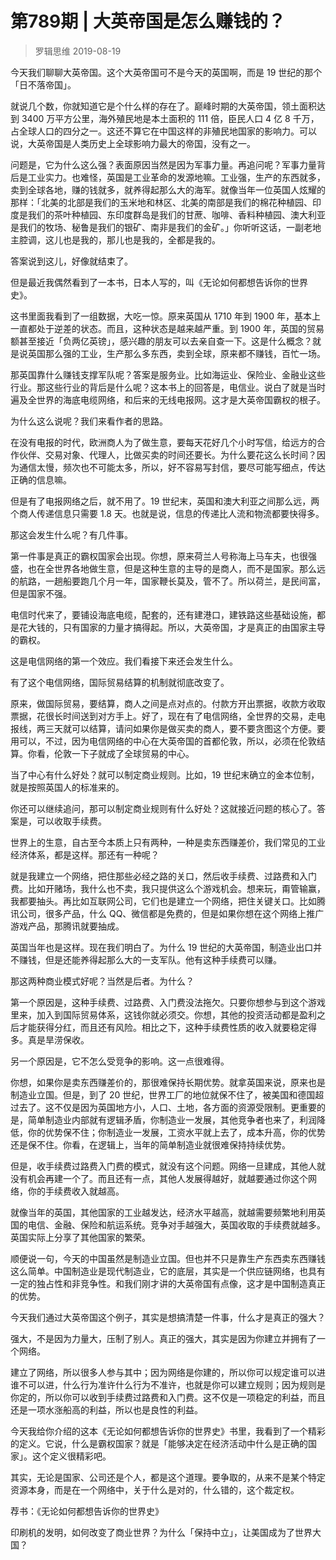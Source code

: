 # 第789期 | 大英帝国是怎么赚钱的？
> 罗辑思维
2019-08-19

今天我们聊聊大英帝国。这个大英帝国可不是今天的英国啊，而是 19 世纪的那个「日不落帝国」。

就说几个数，你就知道它是个什么样的存在了。巅峰时期的大英帝国，领土面积达到 3400 万平方公里，海外殖民地是本土面积的 111 倍，臣民人口 4 亿 8 千万，占全球人口的四分之一。这还不算它在中国这样的非殖民地国家的影响力。可以说，大英帝国是人类历史上全球影响力最大的帝国，没有之一。

问题是，它为什么这么强？表面原因当然是因为军事力量。再追问呢？军事力量背后是工业实力。也难怪，英国是工业革命的发源地嘛。工业强，生产的东西就多，卖到全球各地，赚的钱就多，就养得起那么大的海军。就像当年一位英国人炫耀的那样：「北美的北部是我们的玉米地和林区、北美的南部是我们的棉花种植园、印度是我们的茶叶种植园、东印度群岛是我们的甘蔗、咖啡、香料种植园、澳大利亚是我们的牧场、秘鲁是我们的银矿、南非是我们的金矿。」你听听这话，一副老地主腔调，这儿也是我的，那儿也是我的，全都是我的。

答案说到这儿，好像就结束了。

但是最近我偶然看到了一本书，日本人写的，叫《无论如何都想告诉你的世界史》。

这书里面我看到了一组数据，大吃一惊。原来英国从 1710 年到 1900 年，基本上一直都处于逆差的状态。而且，这种状态是越来越严重。到 1900 年，英国的贸易额甚至接近「负两亿英镑」，感兴趣的朋友可以去亲自查一下。这是什么概念？就是说英国那么强的工业，生产那么多东西，卖到全球，原来都不赚钱，百忙一场。

那英国靠什么赚钱支撑军队呢？答案是服务业。比如海运业、保险业、金融业这些行业。那这些行业的背后是什么呢？这本书上的回答是，电信业。说白了就是当时遍及全世界的海底电缆网络，和后来的无线电报网。这才是大英帝国霸权的根子。

为什么这么说呢？我们来看作者的思路。

在没有电报的时代，欧洲商人为了做生意，要每天花好几个小时写信，给远方的合作伙伴、交易对象、代理人，比做买卖的时间还要长。为什么要花这么长时间？因为通信太慢，频次也不可能太多，所以，好不容易写封信，要尽可能写细点，传达正确的信息嘛。

但是有了电报网络之后，就不用了。19 世纪末，英国和澳大利亚之间那么远，两个商人传递信息只需要 1.8 天。也就是说，信息的传递比人流和物流都要快得多。

那这会发生什么呢？有几件事。

第一件事是真正的霸权国家会出现。你想，原来荷兰人号称海上马车夫，也很强盛，也在全世界各地做生意，但是这种生意的主导的是商人，而不是国家。那么远的航路，一趟船要跑几个月一年，国家鞭长莫及，管不了。所以荷兰，是民间富，但是国家不强。

电信时代来了，要铺设海底电缆，配套的，还有建港口，建铁路这些基础设施，都是花大钱的，只有国家的力量才搞得起。所以，大英帝国，才是真正的由国家主导的霸权。

这是电信网络的第一个效应。我们看接下来还会发生什么。

有了这个电信网络，国际贸易结算的机制就彻底改变了。

原来，做国际贸易，要结算，商人之间是点对点的。付款方开出票据，收款方收取票据，花很长时间送到对方手上。好了，现在有了电信网络，全世界的交易，走电报线，两三天就可以结算，请问如果你是做买卖的商人，要不要贪图这个方便。要用可以，不过，因为电信网络的中心在大英帝国的首都伦敦，所以，必须在伦敦结算。你看，伦敦一下子就成了全球贸易的中心。

当了中心有什么好处？就可以制定商业规则。比如，19 世纪末确立的金本位制，就是按照英国人的标准来的。

你还可以继续追问，那可以制定商业规则有什么好处？这就接近问题的核心了。答案是，可以收取手续费。

世界上的生意，自古至今本质上只有两种，一种是卖东西赚差价，我们常见的工业经济体系，都是这样。那还有一种呢？

就是我建立一个网络，把住那些必经之路的关口，然后收手续费、过路费和入门费。比如开赌场，我什么也不卖，我只提供这么个游戏机会。想来玩，甭管输赢，我都要抽头。再比如互联网公司，它们也是建立一个网络，把住关键关口。比如腾讯公司，很多产品，什么 QQ、微信都是免费的，但是如果你想在这个网络上推广游戏产品，那腾讯就要抽成。

英国当年也是这样。现在我们明白了。为什么 19 世纪的大英帝国，制造业出口并不赚钱，但是还能养得起那么大的一支军队。他有这种手续费可以赚。

那这两种商业模式好呢？当然是后者。为什么？

第一个原因是，这种手续费、过路费、入门费没法拖欠。只要你想参与到这个游戏里来，加入到国际贸易体系，这钱你就必须交。你想，其他的投资活动都是盈利之后才能获得分红，而且还有风险。相比之下，这种手续费性质的收入就要稳定得多。真是旱涝保收。

另一个原因是，它不怎么受竞争的影响。这一点很难得。

你想，如果你是卖东西赚差价的，那很难保持长期优势。就拿英国来说，原来也是制造业立国。但是，到了 20 世纪，世界工厂的地位就保不住了，被美国和德国超过去了。这不仅是因为英国地方小，人口、土地，各方面的资源受限制。更重要的是，简单制造业内部就有逻辑矛盾，你制造业一发展，其他竞争者也来了，利润降低，你的优势保不住；你制造业一发展，工资水平就上去了，成本升高，你的优势还是保不住。你看，在逻辑上，当年的简单制造业就很难保持持续优势。

但是，收手续费过路费入门费的模式，就没有这个问题。网络一旦建成，其他人就没有机会再建一个了。而且还有一点，其他人发展得越好，就越要通过你这个网络，你的手续费收入就越高。

就像当年的英国，其他国家的工业越发达，经济水平越高，就越需要频繁地利用英国的电信、金融、保险和航运系统。竞争对手越强大，英国收取的手续费就越多。英国实际上分享了其他国家的繁荣。

顺便说一句，今天的中国虽然是制造业立国。但也并不只是靠生产东西卖东西赚钱这么简单。中国制造业是现代制造业，它的底层，其实是一个供应链网络，也具有一定的独占性和非竞争性。和我们刚才讲的大英帝国有点像，这才是中国制造真正的优势。

今天我们通过大英帝国这个例子，其实是想搞清楚一件事，什么才是真正的强大？

强大，不是因为力量大，压制了别人。真正的强大，其实是因为你建立并拥有了一个网络。

建立了网络，所以很多人参与其中；因为网络是你建的，所以你可以规定谁可以进谁不可以进，什么行为准许什么行为不准许，也就是你可以建立规则；因为规则是你定的，所以你可以收到手续费过路费和入门费。这不仅是一项稳定的利益，而且还是一项水涨船高的利益，所以也是良性的利益。

今天我给你介绍的这本《无论如何都想告诉你的世界史》书里，我看到了一个精彩的定义。它说，什么是霸权国家？就是「能够决定在经济活动中什么是正确的国家」。这个定义很精彩吧。

其实，无论是国家、公司还是个人，都是这个道理。要争取的，从来不是某个特定资源本身，而是在一个网络中，关于什么是对的，什么错的，这个裁定权。

荐书：《无论如何都想告诉你的世界史》

印刷机的发明，如何改变了商业世界？为什么「保持中立」，让美国成为了世界大国？

